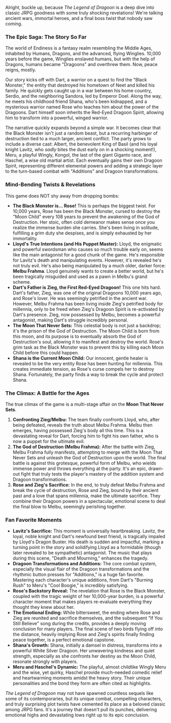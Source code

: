Alright, buckle up, because *The Legend of Dragoon* is a deep dive into classic JRPG goodness with some truly shocking revelations! We're talking ancient wars, immortal heroes, and a final boss twist that nobody saw coming.

### The Epic Saga: The Story So Far

The world of Endiness is a fantasy realm resembling the Middle Ages, inhabited by Humans, Dragons, and the advanced, flying Winglies. 10,000 years before the game, Winglies enslaved humans, but with the help of Dragons, humans became "Dragoons" and overthrew them. Now, peace reigns, mostly.

Our story kicks off with Dart, a warrior on a quest to find the "Black Monster," the entity that destroyed his hometown of Neet and killed his family. He quickly gets caught up in a war between his home country, Serdio, and the neighboring Sandora, led by Emperor Doel. Along the way, he meets his childhood friend Shana, who's been kidnapped, and a mysterious warrior named Rose who teaches him about the power of the Dragoons. Dart himself soon inherits the Red-Eyed Dragoon Spirit, allowing him to transform into a powerful, winged warrior.

The narrative quickly expands beyond a simple war. It becomes clear that the Black Monster isn't just a random beast, but a recurring harbinger of destruction tied to a much larger, ancient conflict. The party grows to include a diverse cast: Albert, the benevolent King of Basil (and his loyal knight Lavitz, who *sadly* bites the dust early on in a shocking moment!), Meru, a playful Wingly, Kongol, the last of the giant Giganto race, and Haschel, a wise old martial artist. Each eventually gains their own Dragoon Spirit, representing different elemental powers and adding a strategic layer to the turn-based combat with "Additions" and Dragoon transformations.

### Mind-Bending Twists & Revelations

This game does NOT shy away from dropping bombs:

* **The Black Monster is... Rose!** This is perhaps the biggest twist. For 10,000 years, Rose has been the Black Monster, cursed to destroy the "Moon Child" every 108 years to prevent the awakening of the God of Destruction. Her stoic, often cold demeanor makes sense once you realize the immense burden she carries. She's been living in solitude, fulfilling a grim duty she despises, and is simply exhausted by her immortality.
* **Lloyd's True Intentions (and His Puppet Master):** Lloyd, the enigmatic and powerful swordsman who causes so much trouble early on, seems like the main antagonist for a good chunk of the game. He's responsible for Lavitz's death and manipulating events. However, it's revealed he's not truly evil. He's also being manipulated by a much older, darker force: **Melbu Frahma**. Lloyd genuinely wants to create a better world, but he's been tragically misguided and used as a pawn in Melbu's grand scheme.
* **Dart's Father is Zieg, the First Red-Eyed Dragoon!** This one hits hard. Dart's father, Zieg, was one of the original Dragoons 10,000 years ago, and Rose's lover. He was seemingly petrified in the ancient war. However, Melbu Frahma has been living inside Zieg's petrified body for millennia, only to be freed when Zieg's Dragoon Spirit is re-activated by Dart's presence. Zieg, now possessed by Melbu, becomes a powerful antagonist, making Dart's struggle incredibly personal.
* **The Moon That Never Sets:** This celestial body is not just a backdrop; it's the prison of the God of Destruction. The Moon Child is born from this moon, and its purpose is to eventually absorb the God of Destruction's soul, allowing it to manifest and destroy the world. Rose's grim task as the Black Monster was to prevent this by killing each Moon Child before this could happen.
* **Shana is the Current Moon Child:** Our innocent, gentle healer is revealed to be the very entity Rose has been hunting for millennia. This creates immediate tension, as Rose's curse compels her to destroy Shana. Fortunately, the party finds a way to break the cycle and protect Shana.

### The Climax: A Battle for the Ages

The true climax of the game is a multi-stage affair on the **Moon That Never Sets**.

1.  **Confronting Zieg/Melbu:** The team finally confronts Lloyd, who, after being defeated, reveals the truth about Melbu Frahma. Melbu then emerges, having possessed Zieg's body all this time. This is a devastating reveal for Dart, forcing him to fight his own father, who is now a puppet for the ultimate evil.
2.  **The God of Destruction (Melbu Frahma):** After the battle with Zieg, Melbu Frahma fully manifests, attempting to merge with the Moon That Never Sets and unleash the God of Destruction upon the world. The final battle is against this grotesque, powerful form of Melbu, who wields immense power and throws everything at the party. It's an epic, drawn-out fight that truly tests the player's mastery of the addition system and Dragoon transformations.
3.  **Rose and Zieg's Sacrifice:** In the end, to truly defeat Melbu Frahma and break the cycle of destruction, Rose and Zieg, bound by their ancient past and a love that spans millennia, make the ultimate sacrifice. They combine their Dragoon powers in a spectacular, emotional scene to deal the final blow to Melbu, seemingly perishing together.

### Fan Favorite Moments

* **Lavitz's Sacrifice:** This moment is universally heartbreaking. Lavitz, the loyal, noble knight and Dart's newfound best friend, is tragically impaled by Lloyd's Dragon Buster. His death is sudden and impactful, marking a turning point in the story and solidifying Lloyd as a formidable (though later revealed to be sympathetic) antagonist. The music that plays during this scene, "Death and Mourning," enhances the tragedy.
* **Dragoon Transformations and Additions:** The core combat system, especially the visual flair of the Dragoon transformations and the rhythmic button presses for "Additions," is a huge fan favorite. Mastering each character's unique additions, from Dart's "Burning Rush" to Meru's "Cool Boogie," is incredibly satisfying.
* **Rose's Backstory Reveal:** The revelation that Rose is the Black Monster, coupled with the tragic weight of her 10,000-year burden, is a powerful character moment that makes players re-evaluate everything they thought they knew about her.
* **The Emotional Ending:** While bittersweet, the ending where Rose and Zieg are reunited and sacrifice themselves, and the subsequent "If You Still Believe" song during the credits, provides a deeply moving conclusion for many players. The final scene of two birds flying off into the distance, heavily implying Rose and Zieg's spirits finally finding peace together, is a perfect emotional capstone.
* **Shana's Growth:** Shana, initially a damsel in distress, transforms into a powerful White Silver Dragoon. Her unwavering kindness and quiet strength, especially as she confronts her destiny as the Moon Child, resonate strongly with players.
* **Meru and Haschel's Dynamic:** The playful, almost childlike Wingly Meru and the wise, yet quirky, Haschel provide much-needed comedic relief and heartwarming moments amidst the heavy story. Their unique personalities and the bond they form are often cited as highlights.

*The Legend of Dragoon* may not have spawned countless sequels like some of its contemporaries, but its unique combat, compelling characters, and truly surprising plot twists have cemented its place as a beloved classic among JRPG fans. It's a journey that doesn't pull its punches, delivering emotional highs and devastating lows right up to its epic conclusion.
